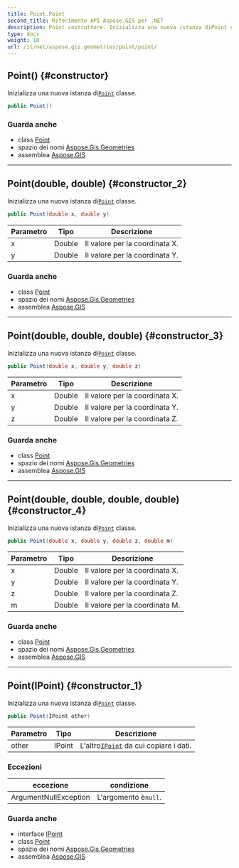 ```yaml
---
title: Point.Point
second_title: Riferimento API Aspose.GIS per .NET
description: Point costruttore. Inizializza una nuova istanza diPoint classe.
type: docs
weight: 10
url: /it/net/aspose.gis.geometries/point/point/
---
```

## Point() {#constructor}

Inizializza una nuova istanza di[`Point`](../) classe.

```csharp
public Point()
```

### Guarda anche

* class [Point](../)
* spazio dei nomi [Aspose.Gis.Geometries](../../point/)
* assemblea [Aspose.GIS](../../../)

---

## Point(double, double) {#constructor_2}

Inizializza una nuova istanza di[`Point`](../) classe.

```csharp
public Point(double x, double y)
```

| Parametro | Tipo | Descrizione |
| --- | --- | --- |
| x | Double | Il valore per la coordinata X. |
| y | Double | Il valore per la coordinata Y. |

### Guarda anche

* class [Point](../)
* spazio dei nomi [Aspose.Gis.Geometries](../../point/)
* assemblea [Aspose.GIS](../../../)

---

## Point(double, double, double) {#constructor_3}

Inizializza una nuova istanza di[`Point`](../) classe.

```csharp
public Point(double x, double y, double z)
```

| Parametro | Tipo | Descrizione |
| --- | --- | --- |
| x | Double | Il valore per la coordinata X. |
| y | Double | Il valore per la coordinata Y. |
| z | Double | Il valore per la coordinata Z. |

### Guarda anche

* class [Point](../)
* spazio dei nomi [Aspose.Gis.Geometries](../../point/)
* assemblea [Aspose.GIS](../../../)

---

## Point(double, double, double, double) {#constructor_4}

Inizializza una nuova istanza di[`Point`](../) classe.

```csharp
public Point(double x, double y, double z, double m)
```

| Parametro | Tipo | Descrizione |
| --- | --- | --- |
| x | Double | Il valore per la coordinata X. |
| y | Double | Il valore per la coordinata Y. |
| z | Double | Il valore per la coordinata Z. |
| m | Double | Il valore per la coordinata M. |

### Guarda anche

* class [Point](../)
* spazio dei nomi [Aspose.Gis.Geometries](../../point/)
* assemblea [Aspose.GIS](../../../)

---

## Point(IPoint) {#constructor_1}

Inizializza una nuova istanza di[`Point`](../) classe.

```csharp
public Point(IPoint other)
```

| Parametro | Tipo | Descrizione |
| --- | --- | --- |
| other | IPoint | L'altro[`IPoint`](../../ipoint/) da cui copiare i dati. |

### Eccezioni

| eccezione | condizione |
| --- | --- |
| ArgumentNullException | L'argomento è`null`. |

### Guarda anche

* interface [IPoint](../../ipoint/)
* class [Point](../)
* spazio dei nomi [Aspose.Gis.Geometries](../../point/)
* assemblea [Aspose.GIS](../../../)


